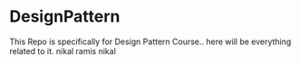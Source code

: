 # DesignPattern
This Repo is specifically for Design Pattern Course.. here will be everything related to it.
nikal ramis nikal

